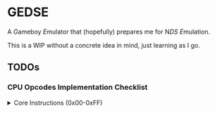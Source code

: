# GEDSE

A *G*ameboy *E*mulator that (hopefully) prepares me for N*DS* *E*mulation.

This is a WIP without a concrete idea in mind, just learning as I go.

## TODOs

### CPU Opcodes Implementation Checklist

<details>
<summary>Core Instructions (0x00-0xFF)</summary>

- [x] `0x00`, `NOP`: 1B, 4C, Flags: - - - -
- [x] `0x01`, `LD BC,n16`: 3B, 12C, Flags: - - - -
- [x] `0x02`, `LD (BC),A`: 1B, 8C, Flags: - - - -
- [x] `0x03`, `INC BC`: 1B, 8C, Flags: - - - -
- [x] `0x04`, `INC B`: 1B, 4C, Flags: Z 0 H -
- [x] `0x05`, `DEC B`: 1B, 4C, Flags: Z 1 H -
- [x] `0x06`, `LD B,n8`: 2B, 8C, Flags: - - - -
- [x] `0x07`, `RLCA`: 1B, 4C, Flags: 0 0 0 C
- [x] `0x08`, `LD (a16),SP`: 3B, 20C, Flags: - - - -
- [x] `0x09`, `ADD HL,BC`: 1B, 8C, Flags: - 0 H C
- [x] `0x0A`, `LD A,(BC)`: 1B, 8C, Flags: - - - -
- [x] `0x0B`, `DEC BC`: 1B, 8C, Flags: - - - -
- [x] `0x0C`, `INC C`: 1B, 4C, Flags: Z 0 H -
- [x] `0x0D`, `DEC C`: 1B, 4C, Flags: Z 1 H -
- [x] `0x0E`, `LD C,n8`: 2B, 8C, Flags: - - - -
- [x] `0x0F`, `RRCA`: 1B, 4C, Flags: 0 0 0 C
- [ ] `0x10`, `STOP n8`: 2B, 4C, Flags: - - - -
- [x] `0x11`, `LD DE,n16`: 3B, 12C, Flags: - - - -
- [x] `0x12`, `LD (DE),A`: 1B, 8C, Flags: - - - -
- [x] `0x13`, `INC DE`: 1B, 8C, Flags: - - - -
- [x] `0x14`, `INC D`: 1B, 4C, Flags: Z 0 H -
- [x] `0x15`, `DEC D`: 1B, 4C, Flags: Z 1 H -
- [x] `0x16`, `LD D,n8`: 2B, 8C, Flags: - - - -
- [x] `0x17`, `RLA`: 1B, 4C, Flags: 0 0 0 C
- [x] `0x18`, `JR e8`: 2B, 12C, Flags: - - - -
- [x] `0x19`, `ADD HL,DE`: 1B, 8C, Flags: - 0 H C
- [x] `0x1A`, `LD A,(DE)`: 1B, 8C, Flags: - - - -
- [x] `0x1B`, `DEC DE`: 1B, 8C, Flags: - - - -
- [x] `0x1C`, `INC E`: 1B, 4C, Flags: Z 0 H -
- [x] `0x1D`, `DEC E`: 1B, 4C, Flags: Z 1 H -
- [x] `0x1E`, `LD E,n8`: 2B, 8C, Flags: - - - -
- [x] `0x1F`, `RRA`: 1B, 4C, Flags: 0 0 0 C
- [x] `0x20`, `JR NZ,e8`: 2B, 12/8C, Flags: - - - -
- [x] `0x21`, `LD HL,n16`: 3B, 12C, Flags: - - - -
- [x] `0x22`, `LD (HL+),A`: 1B, 8C, Flags: - - - -
- [x] `0x23`, `INC HL`: 1B, 8C, Flags: - - - -
- [x] `0x24`, `INC H`: 1B, 4C, Flags: Z 0 H -
- [x] `0x25`, `DEC H`: 1B, 4C, Flags: Z 1 H -
- [x] `0x26`, `LD H,n8`: 2B, 8C, Flags: - - - -
- [x] `0x27`, `DAA`: 1B, 4C, Flags: Z - 0 C
- [x] `0x28`, `JR Z,e8`: 2B, 12/8C, Flags: - - - -
- [x] `0x29`, `ADD HL,HL`: 1B, 8C, Flags: - 0 H C
- [x] `0x2A`, `LD A,(HL+)`: 1B, 8C, Flags: - - - -
- [x] `0x2B`, `DEC HL`: 1B, 8C, Flags: - - - -
- [x] `0x2C`, `INC L`: 1B, 4C, Flags: Z 0 H -
- [x] `0x2D`, `DEC L`: 1B, 4C, Flags: Z 1 H -
- [x] `0x2E`, `LD L,n8`: 2B, 8C, Flags: - - - -
- [x] `0x2F`, `CPL`: 1B, 4C, Flags: - 1 1 -
- [x] `0x30`, `JR NC,e8`: 2B, 12/8C, Flags: - - - -
- [x] `0x31`, `LD SP,n16`: 3B, 12C, Flags: - - - -
- [x] `0x32`, `LD (HL-),A`: 1B, 8C, Flags: - - - -
- [x] `0x33`, `INC SP`: 1B, 8C, Flags: - - - -
- [x] `0x34`, `INC (HL)`: 1B, 12C, Flags: Z 0 H -
- [x] `0x35`, `DEC (HL)`: 1B, 12C, Flags: Z 1 H -
- [x] `0x36`, `LD (HL),n8`: 2B, 12C, Flags: - - - -
- [x] `0x37`, `SCF`: 1B, 4C, Flags: - 0 0 1
- [x] `0x38`, `JR C,e8`: 2B, 12/8C, Flags: - - - -
- [x] `0x39`, `ADD HL,SP`: 1B, 8C, Flags: - 0 H C
- [x] `0x3A`, `LD A,(HL-)`: 1B, 8C, Flags: - - - -
- [x] `0x3B`, `DEC SP`: 1B, 8C, Flags: - - - -
- [x] `0x3C`, `INC A`: 1B, 4C, Flags: Z 0 H -
- [x] `0x3D`, `DEC A`: 1B, 4C, Flags: Z 1 H -
- [x] `0x3E`, `LD A,n8`: 2B, 8C, Flags: - - - -
- [x] `0x3F`, `CCF`: 1B, 4C, Flags: - 0 0 C
- [x] `0x40`, `LD B,B`: 1B, 4C, Flags: - - - -
- [x] `0x41`, `LD B,C`: 1B, 4C, Flags: - - - -
- [x] `0x42`, `LD B,D`: 1B, 4C, Flags: - - - -
- [x] `0x43`, `LD B,E`: 1B, 4C, Flags: - - - -
- [x] `0x44`, `LD B,H`: 1B, 4C, Flags: - - - -
- [x] `0x45`, `LD B,L`: 1B, 4C, Flags: - - - -
- [x] `0x46`, `LD B,(HL)`: 1B, 8C, Flags: - - - -
- [x] `0x47`, `LD B,A`: 1B, 4C, Flags: - - - -
- [x] `0x48`, `LD C,B`: 1B, 4C, Flags: - - - -
- [x] `0x49`, `LD C,C`: 1B, 4C, Flags: - - - -
- [x] `0x4A`, `LD C,D`: 1B, 4C, Flags: - - - -
- [x] `0x4B`, `LD C,E`: 1B, 4C, Flags: - - - -
- [x] `0x4C`, `LD C,H`: 1B, 4C, Flags: - - - -
- [x] `0x4D`, `LD C,L`: 1B, 4C, Flags: - - - -
- [x] `0x4E`, `LD C,(HL)`: 1B, 8C, Flags: - - - -
- [x] `0x4F`, `LD C,A`: 1B, 4C, Flags: - - - -
- [x] `0x50`, `LD D,B`: 1B, 4C, Flags: - - - -
- [x] `0x51`, `LD D,C`: 1B, 4C, Flags: - - - -
- [x] `0x52`, `LD D,D`: 1B, 4C, Flags: - - - -
- [x] `0x53`, `LD D,E`: 1B, 4C, Flags: - - - -
- [x] `0x54`, `LD D,H`: 1B, 4C, Flags: - - - -
- [x] `0x55`, `LD D,L`: 1B, 4C, Flags: - - - -
- [x] `0x56`, `LD D,(HL)`: 1B, 8C, Flags: - - - -
- [x] `0x57`, `LD D,A`: 1B, 4C, Flags: - - - -
- [x] `0x58`, `LD E,B`: 1B, 4C, Flags: - - - -
- [x] `0x59`, `LD E,C`: 1B, 4C, Flags: - - - -
- [x] `0x5A`, `LD E,D`: 1B, 4C, Flags: - - - -
- [x] `0x5B`, `LD E,E`: 1B, 4C, Flags: - - - -
- [x] `0x5C`, `LD E,H`: 1B, 4C, Flags: - - - -
- [x] `0x5D`, `LD E,L`: 1B, 4C, Flags: - - - -
- [x] `0x5E`, `LD E,(HL)`: 1B, 8C, Flags: - - - -
- [x] `0x5F`, `LD E,A`: 1B, 4C, Flags: - - - -
- [x] `0x60`, `LD H,B`: 1B, 4C, Flags: - - - -
- [x] `0x61`, `LD H,C`: 1B, 4C, Flags: - - - -
- [x] `0x62`, `LD H,D`: 1B, 4C, Flags: - - - -
- [x] `0x63`, `LD H,E`: 1B, 4C, Flags: - - - -
- [x] `0x64`, `LD H,H`: 1B, 4C, Flags: - - - -
- [x] `0x65`, `LD H,L`: 1B, 4C, Flags: - - - -
- [x] `0x66`, `LD H,(HL)`: 1B, 8C, Flags: - - - -
- [x] `0x67`, `LD H,A`: 1B, 4C, Flags: - - - -
- [x] `0x68`, `LD L,B`: 1B, 4C, Flags: - - - -
- [x] `0x69`, `LD L,C`: 1B, 4C, Flags: - - - -
- [x] `0x6A`, `LD L,D`: 1B, 4C, Flags: - - - -
- [x] `0x6B`, `LD L,E`: 1B, 4C, Flags: - - - -
- [x] `0x6C`, `LD L,H`: 1B, 4C, Flags: - - - -
- [x] `0x6D`, `LD L,L`: 1B, 4C, Flags: - - - -
- [x] `0x6E`, `LD L,(HL)`: 1B, 8C, Flags: - - - -
- [x] `0x6F`, `LD L,A`: 1B, 4C, Flags: - - - -
- [x] `0x70`, `LD (HL),B`: 1B, 8C, Flags: - - - -
- [x] `0x71`, `LD (HL),C`: 1B, 8C, Flags: - - - -
- [x] `0x72`, `LD (HL),D`: 1B, 8C, Flags: - - - -
- [x] `0x73`, `LD (HL),E`: 1B, 8C, Flags: - - - -
- [x] `0x74`, `LD (HL),H`: 1B, 8C, Flags: - - - -
- [x] `0x75`, `LD (HL),L`: 1B, 8C, Flags: - - - -
- [ ] `0x76`, `HALT`: 1B, 4C, Flags: - - - -
- [x] `0x77`, `LD (HL),A`: 1B, 8C, Flags: - - - -
- [x] `0x78`, `LD A,B`: 1B, 4C, Flags: - - - -
- [x] `0x79`, `LD A,C`: 1B, 4C, Flags: - - - -
- [x] `0x7A`, `LD A,D`: 1B, 4C, Flags: - - - -
- [x] `0x7B`, `LD A,E`: 1B, 4C, Flags: - - - -
- [x] `0x7C`, `LD A,H`: 1B, 4C, Flags: - - - -
- [x] `0x7D`, `LD A,L`: 1B, 4C, Flags: - - - -
- [x] `0x7E`, `LD A,(HL)`: 1B, 8C, Flags: - - - -
- [x] `0x7F`, `LD A,A`: 1B, 4C, Flags: - - - -
- [x] `0x80`, `ADD A,B`: 1B, 4C, Flags: Z 0 H C
- [x] `0x81`, `ADD A,C`: 1B, 4C, Flags: Z 0 H C
- [x] `0x82`, `ADD A,D`: 1B, 4C, Flags: Z 0 H C
- [x] `0x83`, `ADD A,E`: 1B, 4C, Flags: Z 0 H C
- [x] `0x84`, `ADD A,H`: 1B, 4C, Flags: Z 0 H C
- [x] `0x85`, `ADD A,L`: 1B, 4C, Flags: Z 0 H C
- [x] `0x86`, `ADD A,(HL)`: 1B, 8C, Flags: Z 0 H C
- [x] `0x87`, `ADD A,A`: 1B, 4C, Flags: Z 0 H C
- [x] `0x88`, `ADC A,B`: 1B, 4C, Flags: Z 0 H C
- [x] `0x89`, `ADC A,C`: 1B, 4C, Flags: Z 0 H C
- [x] `0x8A`, `ADC A,D`: 1B, 4C, Flags: Z 0 H C
- [x] `0x8B`, `ADC A,E`: 1B, 4C, Flags: Z 0 H C
- [x] `0x8C`, `ADC A,H`: 1B, 4C, Flags: Z 0 H C
- [x] `0x8D`, `ADC A,L`: 1B, 4C, Flags: Z 0 H C
- [x] `0x8E`, `ADC A,(HL)`: 1B, 8C, Flags: Z 0 H C
- [x] `0x8F`, `ADC A,A`: 1B, 4C, Flags: Z 0 H C
- [x] `0x90`, `SUB A,B`: 1B, 4C, Flags: Z 1 H C
- [x] `0x91`, `SUB A,C`: 1B, 4C, Flags: Z 1 H C
- [x] `0x92`, `SUB A,D`: 1B, 4C, Flags: Z 1 H C
- [x] `0x93`, `SUB A,E`: 1B, 4C, Flags: Z 1 H C
- [x] `0x94`, `SUB A,H`: 1B, 4C, Flags: Z 1 H C
- [x] `0x95`, `SUB A,L`: 1B, 4C, Flags: Z 1 H C
- [x] `0x96`, `SUB A,(HL)`: 1B, 8C, Flags: Z 1 H C
- [x] `0x97`, `SUB A,A`: 1B, 4C, Flags: 1 1 0 0
- [x] `0x98`, `SBC A,B`: 1B, 4C, Flags: Z 1 H C
- [x] `0x99`, `SBC A,C`: 1B, 4C, Flags: Z 1 H C
- [x] `0x9A`, `SBC A,D`: 1B, 4C, Flags: Z 1 H C
- [x] `0x9B`, `SBC A,E`: 1B, 4C, Flags: Z 1 H C
- [x] `0x9C`, `SBC A,H`: 1B, 4C, Flags: Z 1 H C
- [x] `0x9D`, `SBC A,L`: 1B, 4C, Flags: Z 1 H C
- [x] `0x9E`, `SBC A,(HL)`: 1B, 8C, Flags: Z 1 H C
- [x] `0x9F`, `SBC A,A`: 1B, 4C, Flags: Z 1 H -
- [x] `0xA0`, `AND A,B`: 1B, 4C, Flags: Z 0 1 0
- [x] `0xA1`, `AND A,C`: 1B, 4C, Flags: Z 0 1 0
- [x] `0xA2`, `AND A,D`: 1B, 4C, Flags: Z 0 1 0
- [x] `0xA3`, `AND A,E`: 1B, 4C, Flags: Z 0 1 0
- [x] `0xA4`, `AND A,H`: 1B, 4C, Flags: Z 0 1 0
- [x] `0xA5`, `AND A,L`: 1B, 4C, Flags: Z 0 1 0
- [x] `0xA6`, `AND A,(HL)`: 1B, 8C, Flags: Z 0 1 0
- [x] `0xA7`, `AND A,A`: 1B, 4C, Flags: Z 0 1 0
- [x] `0xA8`, `XOR A,B`: 1B, 4C, Flags: Z 0 0 0
- [x] `0xA9`, `XOR A,C`: 1B, 4C, Flags: Z 0 0 0
- [x] `0xAA`, `XOR A,D`: 1B, 4C, Flags: Z 0 0 0
- [x] `0xAB`, `XOR A,E`: 1B, 4C, Flags: Z 0 0 0
- [x] `0xAC`, `XOR A,H`: 1B, 4C, Flags: Z 0 0 0
- [x] `0xAD`, `XOR A,L`: 1B, 4C, Flags: Z 0 0 0
- [x] `0xAE`, `XOR A,(HL)`: 1B, 8C, Flags: Z 0 0 0
- [x] `0xAF`, `XOR A,A`: 1B, 4C, Flags: 1 0 0 0
- [x] `0xB0`, `OR A,B`: 1B, 4C, Flags: Z 0 0 0
- [x] `0xB1`, `OR A,C`: 1B, 4C, Flags: Z 0 0 0
- [x] `0xB2`, `OR A,D`: 1B, 4C, Flags: Z 0 0 0
- [x] `0xB3`, `OR A,E`: 1B, 4C, Flags: Z 0 0 0
- [x] `0xB4`, `OR A,H`: 1B, 4C, Flags: Z 0 0 0
- [x] `0xB5`, `OR A,L`: 1B, 4C, Flags: Z 0 0 0
- [x] `0xB6`, `OR A,(HL)`: 1B, 8C, Flags: Z 0 0 0
- [x] `0xB7`, `OR A,A`: 1B, 4C, Flags: Z 0 0 0
- [x] `0xB8`, `CP A,B`: 1B, 4C, Flags: Z 1 H C
- [x] `0xB9`, `CP A,C`: 1B, 4C, Flags: Z 1 H C
- [x] `0xBA`, `CP A,D`: 1B, 4C, Flags: Z 1 H C
- [x] `0xBB`, `CP A,E`: 1B, 4C, Flags: Z 1 H C
- [x] `0xBC`, `CP A,H`: 1B, 4C, Flags: Z 1 H C
- [x] `0xBD`, `CP A,L`: 1B, 4C, Flags: Z 1 H C
- [x] `0xBE`, `CP A,(HL)`: 1B, 8C, Flags: Z 1 H C
- [x] `0xBF`, `CP A,A`: 1B, 4C, Flags: 1 1 0 0
- [x] `0xC0`, `RET NZ`: 1B, 20/8C, Flags: - - - -
- [x] `0xC1`, `POP BC`: 1B, 12C, Flags: - - - -
- [x] `0xC2`, `JP NZ,a16`: 3B, 16/12C, Flags: - - - -
- [x] `0xC3`, `JP a16`: 3B, 16C, Flags: - - - -
- [x] `0xC4`, `CALL NZ,a16`: 3B, 24/12C, Flags: - - - -
- [x] `0xC5`, `PUSH BC`: 1B, 16C, Flags: - - - -
- [x] `0xC6`, `ADD A,n8`: 2B, 8C, Flags: Z 0 H C
- [x] `0xC7`, `RST $00`: 1B, 16C, Flags: - - - -
- [x] `0xC8`, `RET Z`: 1B, 20/8C, Flags: - - - -
- [x] `0xC9`, `RET`: 1B, 16C, Flags: - - - -
- [x] `0xCA`, `JP Z,a16`: 3B, 16/12C, Flags: - - - -
- [ ] `0xCB`, `PREFIX CB`: 1B, 4C, Flags: - - - -
- [x] `0xCC`, `CALL Z,a16`: 3B, 24/12C, Flags: - - - -
- [x] `0xCD`, `CALL a16`: 3B, 24C, Flags: - - - -
- [x] `0xCE`, `ADC A,n8`: 2B, 8C, Flags: Z 0 H C
- [x] `0xCF`, `RST $08`: 1B, 16C, Flags: - - - -
- [x] `0xD0`, `RET NC`: 1B, 20/8C, Flags: - - - -
- [x] `0xD1`, `POP DE`: 1B, 12C, Flags: - - - -
- [x] `0xD2`, `JP NC,a16`: 3B, 16/12C, Flags: - - - -
- [x] `0xD4`, `CALL NC,a16`: 3B, 24/12C, Flags: - - - -
- [x] `0xD5`, `PUSH DE`: 1B, 16C, Flags: - - - -
- [x] `0xD6`, `SUB A,n8`: 2B, 8C, Flags: Z 1 H C
- [x] `0xD7`, `RST $10`: 1B, 16C, Flags: - - - -
- [x] `0xD8`, `RET C`: 1B, 20/8C, Flags: - - - -
- [x] `0xD9`, `RETI`: 1B, 16C, Flags: - - - -
- [x] `0xDA`, `JP C,a16`: 3B, 16/12C, Flags: - - - -
- [x] `0xDC`, `CALL C,a16`: 3B, 24/12C, Flags: - - - -
- [x] `0xDE`, `SBC A,n8`: 2B, 8C, Flags: Z 1 H C
- [x] `0xDF`, `RST $18`: 1B, 16C, Flags: - - - -
- [x] `0xE0`, `LDH (a8),A`: 2B, 12C, Flags: - - - -
- [x] `0xE1`, `POP HL`: 1B, 12C, Flags: - - - -
- [x] `0xE2`, `LD (C),A`: 1B, 8C, Flags: - - - -
- [x] `0xE5`, `PUSH HL`: 1B, 16C, Flags: - - - -
- [x] `0xE6`, `AND A,n8`: 2B, 8C, Flags: Z 0 1 0
- [x] `0xE7`, `RST $20`: 1B, 16C, Flags: - - - -
- [x] `0xE8`, `ADD SP,e8`: 2B, 16C, Flags: 0 0 H C
- [x] `0xE9`, `JP HL`: 1B, 4C, Flags: - - - -
- [x] `0xEA`, `LD (a16),A`: 3B, 16C, Flags: - - - -
- [x] `0xEE`, `XOR A,n8`: 2B, 8C, Flags: Z 0 0 0
- [x] `0xEF`, `RST $28`: 1B, 16C, Flags: - - - -
- [x] `0xF0`, `LDH A,(a8)`: 2B, 12C, Flags: - - - -
- [x] `0xF1`, `POP AF`: 1B, 12C, Flags: Z N H C
- [x] `0xF2`, `LD A,(C)`: 1B, 8C, Flags: - - - -
- [x] `0xF3`, `DI`: 1B, 4C, Flags: - - - -
- [x] `0xF5`, `PUSH AF`: 1B, 16C, Flags: - - - -
- [x] `0xF6`, `OR A,n8`: 2B, 8C, Flags: Z 0 0 0
- [x] `0xF7`, `RST $30`: 1B, 16C, Flags: - - - -
- [x] `0xF8`, `LD HL,SP+e8`: 2B, 12C, Flags: 0 0 H C
- [x] `0xF9`, `LD SP,HL`: 1B, 8C, Flags: - - - -
- [x] `0xFA`, `LD A,(a16)`: 3B, 16C, Flags: - - - -
- [x] `0xFB`, `EI`: 1B, 4C, Flags: - - - -
- [x] `0xFE`, `CP A,n8`: 2B, 8C, Flags: Z 1 H C
- [x] `0xEF`, `RST $38`: 1B, 16C, Flags: - - - -
</details>

